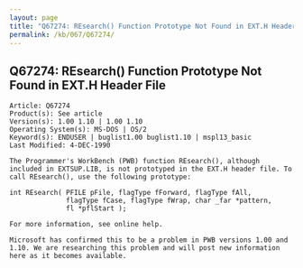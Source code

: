 ```yaml
---
layout: page
title: "Q67274: REsearch() Function Prototype Not Found in EXT.H Header File"
permalink: /kb/067/Q67274/
---
```


## Q67274: REsearch() Function Prototype Not Found in EXT.H Header File

	Article: Q67274
	Product(s): See article
	Version(s): 1.00 1.10 | 1.00 1.10
	Operating System(s): MS-DOS | OS/2
	Keyword(s): ENDUSER | buglist1.00 buglist1.10 | mspl13_basic
	Last Modified: 4-DEC-1990
	
	The Programmer's WorkBench (PWB) function REsearch(), although
	included in EXTSUP.LIB, is not prototyped in the EXT.H header file. To
	call REsearch(), use the following prototype:
	
	int REsearch( PFILE pFile, flagType fForward, flagType fAll,
	              flagType fCase, flagType fWrap, char _far *pattern,
	              fl *pflStart );
	
	For more information, see online help.
	
	Microsoft has confirmed this to be a problem in PWB versions 1.00 and
	1.10. We are researching this problem and will post new information
	here as it becomes available.
